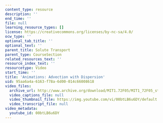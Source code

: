 ```yaml
---
content_type: resource
description: ''
end_time: ''
file: null
learning_resource_types: []
license: https://creativecommons.org/licenses/by-nc-sa/4.0/
ocw_type: ''
optional_tab_title: ''
optional_text: ''
parent_title: Solute Transport
parent_type: CourseSection
related_resources_text: ''
resource_index_text: ''
resourcetype: Video
start_time: ''
title: 'Animations: Advection with Dispersion'
uid: 95aa6a4a-6163-f78a-6d00-014c66008618
video_files:
  archive_url: http://www.archive.org/download/MIT1.72F05/MIT1_72F05_st_adv-w-d_220k.mp4
  video_captions_file: null
  video_thumbnail_file: https://img.youtube.com/vi/00btLB6u6DY/default.jpg
  video_transcript_file: null
video_metadata:
  youtube_id: 00btLB6u6DY
---
```

